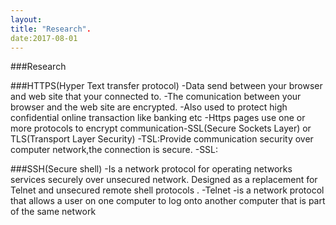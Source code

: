 ```yaml
---
layout:
title: "Research".
date:2017-08-01
---
```


###Research

###HTTPS(Hyper Text transfer protocol)
-Data send between your browser  and web site  that your connected to.
-The comunication between your browser and the web site  are encrypted.
-Also used to protect high confidential online transaction like banking etc
-Https pages use one  or more protocols to encrypt communication-SSL(Secure Sockets Layer) or TLS(Transport  Layer Security)
-TSL:Provide communication  security over computer network,the connection is secure.
-SSL:

###SSH(Secure shell)
-Is a network protocol for operating networks services securely over unsecured  network.
Designed as  a replacement for Telnet and unsecured remote  shell protocols .
-Telnet -is a network protocol that allows a user on one computer to log onto another computer that is part of the same network






 
